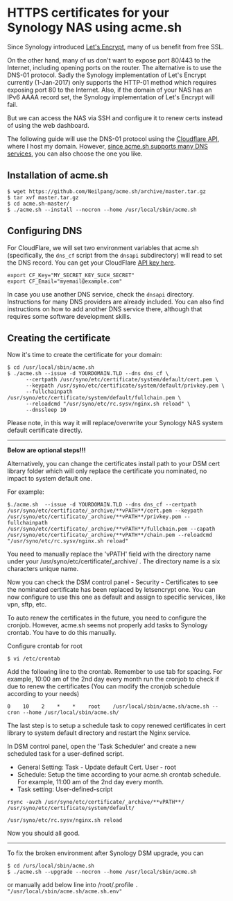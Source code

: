 # HTTPS certificates for your Synology NAS using acme.sh

Since Synology introduced [Let's Encrypt](https://letsencrypt.org/), many of us benefit from free SSL. 

On the other hand, many of us don't want to expose port 80/443 to the Internet, including opening ports on the router. The alternative is to use the DNS-01 protocol. Sadly the Synology implementation of Let's Encrypt currently (1-Jan-2017) only supports the HTTP-01 method which requires exposing port 80 to the Internet. Also, if the domain of your NAS has an IPv6 AAAA record set, the Synology implementation of Let's Encrypt will fail.

But we can access the NAS via SSH and configure it to renew certs instead of using the web dashboard.

The following guide will use the DNS-01 protocol using the [Cloudflare API](https://api.cloudflare.com/), where I host my domain. However, [since acme.sh supports many DNS services](https://github.com/Neilpang/acme.sh/tree/master/dnsapi), you can also choose the one you like.

## Installation of acme.sh

    $ wget https://github.com/Neilpang/acme.sh/archive/master.tar.gz
    $ tar xvf master.tar.gz
    $ cd acme.sh-master/
    $ ./acme.sh --install --nocron --home /usr/local/sbin/acme.sh

## Configuring DNS

For CloudFlare, we will set two environment variables that acme.sh (specifically, the `dns_cf` script from the `dnsapi` subdirectory) will read to set the DNS record. You can get your CloudFlare [API key here](https://www.cloudflare.com/a/account/my-account).

    export CF_Key="MY_SECRET_KEY_SUCH_SECRET"
    export CF_Email="myemail@example.com"

In case you use another DNS service, check the `dnsapi` directory. Instructions for many DNS providers are already included. You can also find instructions on how to add another DNS service there, although that requires some software development skills.

## Creating the certificate
Now it's time to create the certificate for your domain:

    $ cd /usr/local/sbin/acme.sh
    $ ./acme.sh --issue -d YOURDOMAIN.TLD --dns dns_cf \
          --certpath /usr/syno/etc/certificate/system/default/cert.pem \
          --keypath /usr/syno/etc/certificate/system/default/privkey.pem \
          --fullchainpath /usr/syno/etc/certificate/system/default/fullchain.pem \
          --reloadcmd "/usr/syno/etc/rc.sysv/nginx.sh reload" \
          --dnssleep 10

Please note, in this way it will replace/overwrite your Synology NAS system default certificate directly. 

---------------------------------------------------------------------------------------------------------
**Below are optional steps!!!**

Alternatively, you can change the certificates install path to your DSM cert library folder which will only replace the certificate you nominated, no impact to system default one. 

For example:
 
   `$./acme.sh  --issue -d YOURDOMAIN.TLD --dns dns_cf --certpath /usr/syno/etc/certificate/_archive/**vPATH**/cert.pem --keypath /usr/syno/etc/certificate/_archive/**vPATH**/privkey.pem --fullchainpath /usr/syno/etc/certificate/_archive/**vPATH**/fullchain.pem --capath /usr/syno/etc/certificate/_archive/**vPATH**/chain.pem --reloadcmd "/usr/syno/etc/rc.sysv/nginx.sh reload"`

You need to manually replace the 'vPATH' field with the directory name under your /usr/syno/etc/certificate/_archive/ . The directory name is a six characters unique name. 

Now you can check the DSM control panel - Security - Certificates to see the nominated certificate has been replaced by letsencrypt one. You can now configure to use this one as default and assign to specific services, like vpn, sftp, etc.
 
To auto renew the certificates in the future, you need to configure the cronjob. However, acme.sh seems not properly add tasks to Synology crontab. You have to do this manually. 

Configure crontab for root

`$ vi /etc/crontab `

Add the following line to the crontab. Remember to use tab for spacing. 
For example, 10:00 am of the 2nd day every month run the cronjob to check if due to renew the certificates (You can modify the cronjob schedule according to your needs) 

`0    10    2    *    *    root    /usr/local/sbin/acme.sh/acme.sh --cron --home /usr/local/sbin/acme.sh/`

The last step is to setup a schedule task to copy renewed certificates in cert library to system default directory and restart the Nginx service.

In DSM control panel, open the 'Task Scheduler' and create a new scheduled task for a user-defined script.  

* General Setting: Task - Update default Cert. User - root
* Schedule: Setup the time according to your acme.sh crontab schedule. For example, 11:00 am of the 2nd day every month.
* Task setting: User-defined-script

`rsync -avzh /usr/syno/etc/certificate/_archive/**vPATH**/ /usr/syno/etc/certificate/system/default/`

`/usr/syno/etc/rc.sysv/nginx.sh reload `

Now you should all good. 

--------------------------------------------------------------------------------------------------------------------

To fix the broken environment after Synology DSM upgrade, you can
```
$ cd /urs/local/sbin/acme.sh
$ ./acme.sh --upgrade --nocron --home /usr/local/sbin/acme.sh
```
or manually add below line into /root/.profile
`. "/usr/local/sbin/acme.sh/acme.sh.env"`